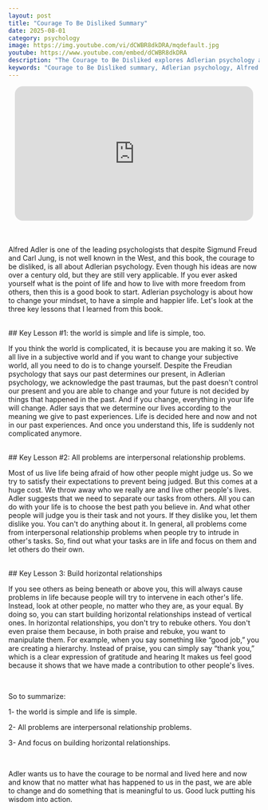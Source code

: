 ```yaml
---
layout: post
title: "Courage To Be Disliked Summary"
date: 2025-08-01
category: psychology
image: https://img.youtube.com/vi/dCWBR8dkDRA/mqdefault.jpg
youtube: https://www.youtube.com/embed/dCWBR8dkDRA
description: "The Courage to Be Disliked explores Adlerian psychology and how it empowers you to live freely, break free from past trauma, and build healthier, equal relationships. Learn how to simplify life and develop the courage to be your true self."
keywords: "Courage to Be Disliked summary, Adlerian psychology, Alfred Adler book, how to be happy, overcome past trauma, build healthy relationships, self-help books"
---
```


<div style="display: flex; justify-content: center; margin-bottom: 20px;">
  <div style="aspect-ratio: 16 / 9; width: 95%; max-width: 700px; position: relative;">
    <iframe 
      src="https://www.youtube.com/embed/dCWBR8dkDRA"
      title="YouTube video player"
      allowfullscreen
      frameborder="0"
      style="position: absolute; inset: 0; width: 100%; height: 100%; border-radius: 16px;">
    </iframe>
  </div>
</div>

<div style="height: 15px;"></div>
<!-- ..................................................................... -->

Alfred Adler is one of the leading psychologists that despite Sigmund Freud and Carl Jung, is not well known in the West, and this book, the courage to be disliked, is all about Adlerian psychology. Even though his ideas are now over a century old, but they are still very applicable. If you ever asked yourself what is the point of life and how to live with more freedom from others, then this is a good book to start. Adlerian psychology is about how to change your mindset, to have a simple and happier life. Let's look at the three key lessons that I learned from this book.


<br>
## Key Lesson #1: the world is simple and life is simple, too. 

If you think the world is complicated, it is because you are making it so. We all live in a subjective world and if you want to change your subjective world, all you need to do is to change yourself. Despite the Freudian psychology that says our past determines our present, in Adlerian psychology, we acknowledge the past traumas, but the past doesn't control our present and you are able to change and your future is not decided by things that happened in the past. And if you change, everything in your life will change. Adler says that we determine our lives according to the meaning we give to past experiences. Life is decided here and now and not in our past experiences. And once you understand this, life is suddenly not complicated anymore.


<br>
## Key Lesson #2: All problems are interpersonal relationship problems. 

Most of us live life being afraid of how other people might judge us. So we try to satisfy their expectations to prevent being judged. But this comes at a huge cost. We throw away who we really are and live other people's lives. Adler suggests that we need to separate our tasks from others. All you can do with your life is to choose the best path you believe in. And what other people will judge you is their task and not yours. If they dislike you, let them dislike you. You can't do anything about it. In general, all problems come from interpersonal relationship problems when people try to intrude in other's tasks. So, find out what your tasks are in life and focus on them and let others do their own.


<br>
## Key Lesson 3: Build horizontal relationships 

If you see others as being beneath or above you, this will always cause problems in life because people will try to intervene in each other's life. Instead, look at other people, no matter who they are, as your equal. By doing so, you can start building horizontal relationships instead of vertical ones. In horizontal relationships, you don't try to rebuke others. You don't even praise them because, in both praise and rebuke, you want to manipulate them. For example, when you say something like “good job,” you are creating a hierarchy. Instead of praise, you can simply say “thank you,” which is a clear expression of gratitude and hearing It makes us feel good because it shows that we have made a contribution to other people's lives.


<br>

So to summarize:

1- the world is simple and life is simple. 

2- All problems are interpersonal relationship problems. 

3- And focus on building horizontal relationships.

<br>

Adler wants us to have the courage to be normal and lived here and now and know that no matter what has happened to us in the past, we are able to change and do something that is meaningful to us. Good luck putting his wisdom into action.
